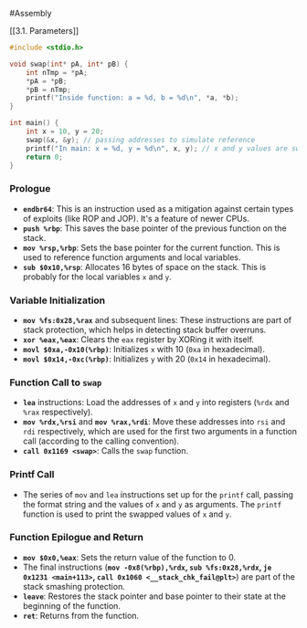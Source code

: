 #Assembly

[[3.1. Parameters]]

```c
#include <stdio.h>

void swap(int* pA, int* pB) {
    int nTmp = *pA;
    *pA = *pB;
    *pB = nTmp;
    printf("Inside function: a = %d, b = %d\n", *a, *b);
}

int main() {
    int x = 10, y = 20;
    swap(&x, &y); // passing addresses to simulate reference
    printf("In main: x = %d, y = %d\n", x, y); // x and y values are swapped
    return 0;
}
```
### Prologue

- **`endbr64`**: This is an instruction used as a mitigation against certain types of exploits (like ROP and JOP). It's a feature of newer CPUs.
- **`push %rbp`**: This saves the base pointer of the previous function on the stack.
- **`mov %rsp,%rbp`**: Sets the base pointer for the current function. This is used to reference function arguments and local variables.
- **`sub $0x10,%rsp`**: Allocates 16 bytes of space on the stack. This is probably for the local variables `x` and `y`.

### Variable Initialization

- **`mov %fs:0x28,%rax`** and subsequent lines: These instructions are part of stack protection, which helps in detecting stack buffer overruns.
- **`xor %eax,%eax`**: Clears the `eax` register by XORing it with itself.
- **`movl $0xa,-0x10(%rbp)`**: Initializes `x` with 10 (`0xa` in hexadecimal).
- **`movl $0x14,-0xc(%rbp)`**: Initializes `y` with 20 (`0x14` in hexadecimal).

### Function Call to `swap`

- **`lea`** instructions: Load the addresses of `x` and `y` into registers (`%rdx` and `%rax` respectively).
- **`mov %rdx,%rsi`** and **`mov %rax,%rdi`**: Move these addresses into `rsi` and `rdi` respectively, which are used for the first two arguments in a function call (according to the calling convention).
- **`call 0x1169 <swap>`**: Calls the `swap` function.

### Printf Call

- The series of `mov` and `lea` instructions set up for the `printf` call, passing the format string and the values of `x` and `y` as arguments. The `printf` function is used to print the swapped values of `x` and `y`.

### Function Epilogue and Return

- **`mov $0x0,%eax`**: Sets the return value of the function to 0.
- The final instructions (**`mov -0x8(%rbp),%rdx`, `sub %fs:0x28,%rdx`, `je 0x1231 <main+113>`, `call 0x1060 <__stack_chk_fail@plt>`**) are part of the stack smashing protection.
- **`leave`**: Restores the stack pointer and base pointer to their state at the beginning of the function.
- **`ret`**: Returns from the function.

